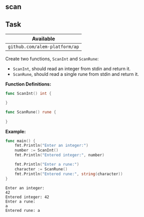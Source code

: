 ## scan

## Task

| Available                     |
| ----------------------------- |
| `github.com/alem-platform/ap` |

Create two functions, `ScanInt` and `ScanRune`:
- `ScanInt`, should read an integer from stdin and return it.
- `ScanRune`, should read a single rune from stdin and return it.

**Function Definitions:**

```go
func ScanInt() int {

}

func ScanRune() rune {
    
}
```

**Example:**

```go
func main() {
    fmt.Println("Enter an integer:")
    number := ScanInt()
    fmt.Println("Entered integer:", number)

    fmt.Println("Enter a rune:")
    character := ScanRune()
    fmt.Println("Entered rune:", string(character))
}
```

```
Enter an integer:
42
Entered integer: 42
Enter a rune:
a
Entered rune: a
```
